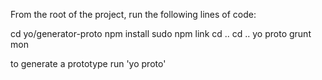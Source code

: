From the root of the project, run the following lines of code:

cd yo/generator-proto
npm install
sudo npm link
cd ..
cd ..
yo proto
grunt mon


to generate a prototype run 'yo proto'